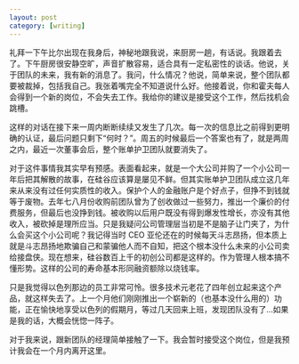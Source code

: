 ```yaml
---
layout: post
category: [writing]
---
```


礼拜一下午比尔出现在我身后，神秘地跟我说，来厨房一趟，有话说。我跟着去了。下午厨房很安静空旷，声音扩散容易，适合具有一定私密性的谈话。他说，关于团队的未来，我有新的消息了。我问，什么情况？他说，简单来说，整个团队都要被裁掉，包括我自己。我张着嘴完全不知道说什么好。他接着说，你和霍夫每人会得到一个新的岗位，不会失去工作。我给你的建议是接受这个工作，然后找机会跳槽。

这样的对话在接下来一周内断断续续又发生了几次。每一次的信息比之前得到更明确的认证，最后问题只剩下“何时？”。周五的时候最后一个答案也有了，就是两周之内，最近一次董事会后，整个账单护卫团队就要消失了。

对于这件事情我其实早有预感。表面看起来，就是一个大公司并购了一个小公司一年后把其解散的故事，在硅谷应该算是屡见不鲜。但其实账单护卫团队成立这几年来从来没有过任何实质性的收入。保护个人的金融账户是个好点子，但挣不到钱就等于废物。去年七八月份收购前团队曾为了创收做过一些努力，推出一个廉价的付费服务，但最后也没挣到钱。被收购以后用户既没有得到爆发性增长，亦没有其他收入，被砍掉是理所应当。只是我疑问公司管理层当初是不是脑子让门夹了，为什么会买这个小公司呢？我记得当时 CEO 亚伦还在的时候每天斗志昂扬，但本质上就是斗志昂扬地欺骗自己和蒙骗他人而不自知，把这个根本没什么未来的小公司卖给接盘侠。现在想来，硅谷数百上千的初创公司都是这样的。作为管理人根本搞不懂形势。这样的公司的寿命基本形同融资额除以烧钱率。

只是我觉得以色列那边的员工非常可怜。很多技术元老花了四年创立起来这个产品，就这样失去了。上一个月他们刚刚推出一个崭新的（也基本没什么用的）功能，正在愉快地享受以色列的假期月，等过几天回来上班，发现团队没有了...如果是我的话，大概会恍惚一阵子。

对于我来说，跟新团队的经理简单接触了一下。我会暂时接受这个岗位，但是我预计我会在一个月内离开这里。
